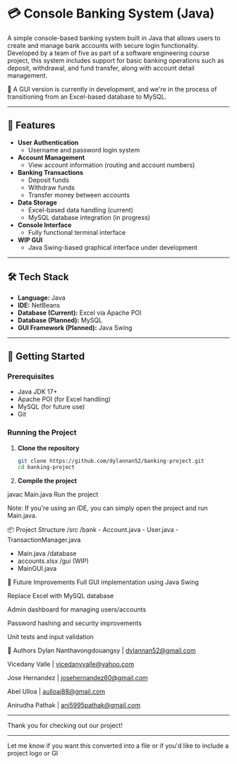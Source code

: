 # 💳 Console Banking System (Java)

A simple console-based banking system built in Java that allows users to create and manage bank accounts with secure login functionality. Developed by a team of five as part of a software engineering course project, this system includes support for basic banking operations such as deposit, withdrawal, and fund transfer, along with account detail management.

🚧 A GUI version is currently in development, and we're in the process of transitioning from an Excel-based database to MySQL.

---

## 🔑 Features

- **User Authentication**
  - Username and password login system
- **Account Management**
  - View account information (routing and account numbers)
- **Banking Transactions**
  - Deposit funds
  - Withdraw funds
  - Transfer money between accounts
- **Data Storage**
  - Excel-based data handling (current)
  - MySQL database integration (in progress)
- **Console Interface**
  - Fully functional terminal interface
- **WIP GUI**
  - Java Swing-based graphical interface under development

---

## 🛠 Tech Stack

- **Language:** Java
- **IDE:** NetBeans
- **Database (Current):** Excel via Apache POI
- **Database (Planned):** MySQL
- **GUI Framework (Planned):** Java Swing

---

## 🚀 Getting Started

### Prerequisites
- Java JDK 17+
- Apache POI (for Excel handling)
- MySQL (for future use)
- Git

### Running the Project

1. **Clone the repository**
   ```bash
   git clone https://github.com/dylannan52/banking-project.git
   cd banking-project
2. **Compile the project**

javac Main.java
Run the project


Note: If you're using an IDE, you can simply open the project and run Main.java.

📦 Project Structure
/src
  /bank
    - Account.java
    - User.java
    - TransactionManager.java
  - Main.java
/database
  - accounts.xlsx
/gui (WIP)
  - MainGUI.java


🧠 Future Improvements
Full GUI implementation using Java Swing

Replace Excel with MySQL database

Admin dashboard for managing users/accounts

Password hashing and security improvements

Unit tests and input validation

👥 Authors
Dylan Nanthavongdouangsy | dylannan52@gmail.com

Vicedany Valle | vicedanyvalle@yahoo.com

Jose Hernandez | josehernandez60@gmail.com

Abel Ulloa | aulloaj88@gmail.com

Anirudha Pathak | ani5995pathak@gmail.com

---

Thank you for checking out our project!


---

Let me know if you want this converted into a file or if you'd like to include a project logo or GI
